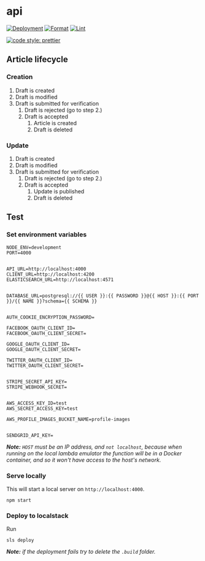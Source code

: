 # api

[![Deployment](https://github.com/nuntium-space/api/actions/workflows/cd.yml/badge.svg)](https://github.com/nuntium-space/api/actions/workflows/cd.yml)
[![Format](https://github.com/nuntium-space/api/actions/workflows/format.yml/badge.svg)](https://github.com/nuntium-space/api/actions/workflows/format.yml)
[![Lint](https://github.com/nuntium-space/api/actions/workflows/lint.yml/badge.svg)](https://github.com/nuntium-space/api/actions/workflows/lint.yml)

[![code style: prettier](https://img.shields.io/badge/code_style-prettier-ff69b4.svg)](https://github.com/prettier/prettier)

## Article lifecycle

### Creation

1. Draft is created
2. Draft is modified
3. Draft is submitted for verification
   1. Draft is rejected (go to step 2.)
   2. Draft is accepted
      1. Article is created
      2. Draft is deleted

### Update

1. Draft is created
2. Draft is modified
3. Draft is submitted for verification
   1. Draft is rejected (go to step 2.)
   2. Draft is accepted
      1. Update is published
      2. Draft is deleted

## Test

### Set environment variables

```
NODE_ENV=development
PORT=4000


API_URL=http://localhost:4000
CLIENT_URL=http://localhost:4200
ELASTICSEARCH_URL=http://localhost:4571


DATABASE_URL=postgresql://{{ USER }}:{{ PASSWORD }}@{{ HOST }}:{{ PORT }}/{{ NAME }}?schema={{ SCHEMA }}


AUTH_COOKIE_ENCRYPTION_PASSWORD=

FACEBOOK_OAUTH_CLIENT_ID=
FACEBOOK_OAUTH_CLIENT_SECRET=

GOOGLE_OAUTH_CLIENT_ID=
GOOGLE_OAUTH_CLIENT_SECRET=

TWITTER_OAUTH_CLIENT_ID=
TWITTER_OAUTH_CLIENT_SECRET=


STRIPE_SECRET_API_KEY=
STRIPE_WEBHOOK_SECRET=


AWS_ACCESS_KEY_ID=test
AWS_SECRET_ACCESS_KEY=test

AWS_PROFILE_IMAGES_BUCKET_NAME=profile-images


SENDGRID_API_KEY=
```

_**Note:** `HOST` must be an IP address, and `not localhost`, because when running on the local lambda emulator the function will be in a Docker container, and so it won't have access to the host's network._

### Serve locally

This will start a local server on `http://localhost:4000`.

```
npm start
```

### Deploy to localstack

Run

```
sls deploy
```

*__Note:__ if the deployment fails try to delete the `.build` folder.*
